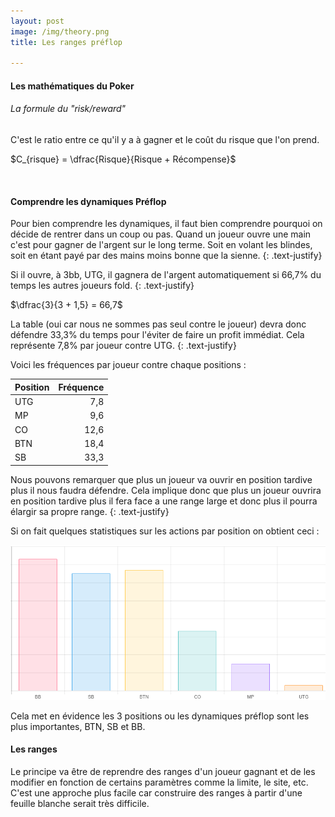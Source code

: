 ```yaml
---
layout: post
image: /img/theory.png
title: Les ranges préflop

---
```


#### Les mathématiques du Poker

###### La formule du "risk/reward"

C'est le ratio entre ce qu'il y a à gagner et le coût du risque que l'on prend.

$C_{risque} = \dfrac{Risque}{Risque + Récompense}$

&nbsp;
#### Comprendre les dynamiques Préflop

Pour bien comprendre les dynamiques, il faut bien comprendre pourquoi on décide de rentrer dans un coup ou pas.
Quand un joueur ouvre une main c'est pour gagner de l'argent sur le long terme. Soit en volant les blindes, soit en étant payé par des mains moins bonne que la sienne.
{: .text-justify}

Si il ouvre, à 3bb, UTG, il gagnera de l'argent automatiquement si 66,7% du temps les autres joueurs fold.
{: .text-justify}

$\dfrac{3}{3 + 1,5} = 66,7$

La table (oui car nous ne sommes pas seul contre le joueur) devra donc défendre 33,3% du temps pour l'éviter de faire un profit immédiat. Cela représente 7,8% par joueur contre UTG.
{: .text-justify}

Voici les fréquences par joueur contre chaque positions :

Position|Fréquence
-|-:
UTG|7,8
MP|9,6
CO|12,6
BTN|18,4
SB|33,3

Nous pouvons remarquer que plus un joueur va ouvrir en position tardive plus il nous faudra défendre. Cela implique donc que plus un joueur ouvrira en position tardive plus il fera face a une range large et donc plus il pourra élargir sa propre range. 
{: .text-justify}

Si on fait quelques statistiques sur les actions par position on obtient ceci :

![](../img/theory/dynamique.png)

Cela met en évidence les 3 positions ou les dynamiques préflop sont les plus importantes, BTN, SB et BB.

#### Les ranges

Le principe va être de reprendre des ranges d'un joueur gagnant et de les modifier en fonction de certains paramètres comme la limite, le site, etc. C'est une approche plus facile car construire des ranges à partir d'une feuille blanche serait très difficile.


<!--stackedit_data:
eyJoaXN0b3J5IjpbLTQxMjcyODI5NCwtOTkyNTAyMTQ2LDEyMj
IzNTAyMjQsLTEwMTgwNDMxMDAsNDUwMDY3MzgxLDIxMjYzNTkx
NzIsNzMwOTk4MTE2XX0=
-->